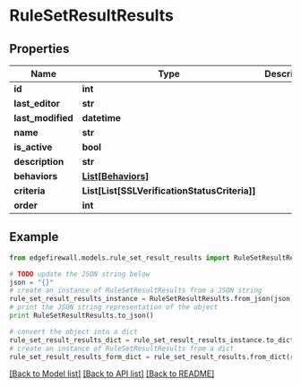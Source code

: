 # RuleSetResultResults


## Properties
Name | Type | Description | Notes
------------ | ------------- | ------------- | -------------
**id** | **int** |  | [optional] 
**last_editor** | **str** |  | [optional] 
**last_modified** | **datetime** |  | [optional] 
**name** | **str** |  | [optional] 
**is_active** | **bool** |  | [optional] 
**description** | **str** |  | [optional] 
**behaviors** | [**List[Behaviors]**](Behaviors.md) |  | [optional] 
**criteria** | **List[List[SSLVerificationStatusCriteria]]** |  | [optional] 
**order** | **int** |  | [optional] 

## Example

```python
from edgefirewall.models.rule_set_result_results import RuleSetResultResults

# TODO update the JSON string below
json = "{}"
# create an instance of RuleSetResultResults from a JSON string
rule_set_result_results_instance = RuleSetResultResults.from_json(json)
# print the JSON string representation of the object
print RuleSetResultResults.to_json()

# convert the object into a dict
rule_set_result_results_dict = rule_set_result_results_instance.to_dict()
# create an instance of RuleSetResultResults from a dict
rule_set_result_results_form_dict = rule_set_result_results.from_dict(rule_set_result_results_dict)
```
[[Back to Model list]](../README.md#documentation-for-models) [[Back to API list]](../README.md#documentation-for-api-endpoints) [[Back to README]](../README.md)


